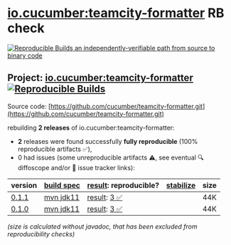 [io.cucumber:teamcity-formatter](https://central.sonatype.com/artifact/io.cucumber/teamcity-formatter/versions) RB check
=======

[![Reproducible Builds](https://reproducible-builds.org/images/logos/rb.svg) an independently-verifiable path from source to binary code](https://reproducible-builds.org/)

## Project: [io.cucumber:teamcity-formatter](https://central.sonatype.com/artifact/io.cucumber/teamcity-formatter/versions) [![Reproducible Builds](https://img.shields.io/endpoint?url=https://raw.githubusercontent.com/jvm-repo-rebuild/reproducible-central/master/content/io/cucumber/teamcity-formatter/badge.json)](https://github.com/jvm-repo-rebuild/reproducible-central/blob/master/content/io/cucumber/teamcity-formatter/README.md)

Source code: [https://github.com/cucumber/teamcity-formatter.git](https://github.com/cucumber/teamcity-formatter.git)

rebuilding **2 releases** of io.cucumber:teamcity-formatter:
- **2** releases were found successfully **fully reproducible** (100% reproducible artifacts :white_check_mark:),
- 0 had issues (some unreproducible artifacts :warning:, see eventual :mag: diffoscope and/or :memo: issue tracker links):

| version | [build spec](/BUILDSPEC.md) | [result](https://reproducible-builds.org/docs/jvm/): reproducible? | [stabilize](https://github.com/google/oss-rebuild/blob/main/cmd/stabilize/README.md) | size |
| -- | --------- | ------ | ------ | -- |
| [0.1.1](https://central.sonatype.com/artifact/io.cucumber/teamcity-formatter/0.1.1/pom) | [mvn jdk11](teamcity-formatter-0.1.1.buildspec) | [result](teamcity-formatter-0.1.1.buildinfo): [3 :white_check_mark: ](teamcity-formatter-0.1.1.buildcompare) | | 44K |
| [0.1.0](https://central.sonatype.com/artifact/io.cucumber/teamcity-formatter/0.1.0/pom) | [mvn jdk11](teamcity-formatter-0.1.0.buildspec) | [result](teamcity-formatter-0.1.0.buildinfo): [3 :white_check_mark: ](teamcity-formatter-0.1.0.buildcompare) | | 44K |

<i>(size is calculated without javadoc, that has been excluded from reproducibility checks)</i>
